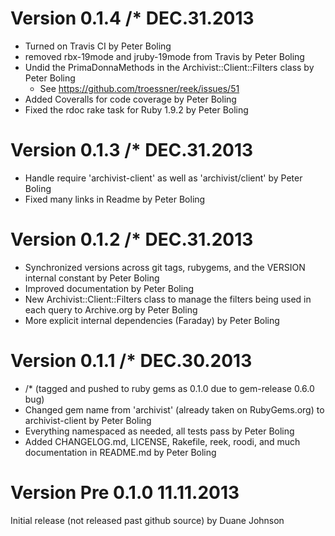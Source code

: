 # Version 0.1.4 /* DEC.31.2013

* Turned on Travis CI by Peter Boling
* removed rbx-19mode and jruby-19mode from Travis by Peter Boling
* Undid the PrimaDonnaMethods in the Archivist::Client::Filters class by Peter Boling
  * See https://github.com/troessner/reek/issues/51
* Added Coveralls for code coverage by Peter Boling
* Fixed the rdoc rake task for Ruby 1.9.2 by Peter Boling

# Version 0.1.3 /* DEC.31.2013

* Handle require 'archivist-client' as well as 'archivist/client' by Peter Boling
* Fixed many links in Readme by Peter Boling

# Version 0.1.2 /* DEC.31.2013

* Synchronized versions across git tags, rubygems, and the VERSION internal constant by Peter Boling
* Improved documentation by Peter Boling
* New Archivist::Client::Filters class to manage the filters being used in each query to Archive.org by Peter Boling
* More explicit internal dependencies (Faraday) by Peter Boling

# Version 0.1.1 /* DEC.30.2013

* /* (tagged and pushed to ruby gems as 0.1.0 due to gem-release 0.6.0 bug)
* Changed gem name from 'archivist' (already taken on RubyGems.org) to archivist-client by Peter Boling
* Everything namespaced as needed, all tests pass by Peter Boling
* Added CHANGELOG.md, LICENSE, Rakefile, reek, roodi, and much documentation in README.md by Peter Boling

# Version Pre 0.1.0 11.11.2013

Initial release (not released past github source) by Duane Johnson
